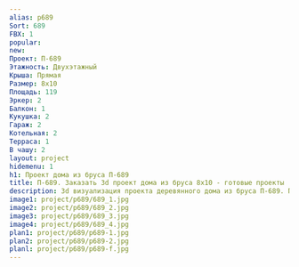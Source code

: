 ```yaml
---
alias: p689
Sort: 689
FBX: 1
popular: 
new: 
Проект: П-689
Этажность: Двухэтажный
Крыша: Прямая
Размер: 8х10
Площадь: 119
Эркер: 2
Балкон: 1
Кукушка: 2
Гараж: 2
Котельная: 2
Терраса: 1
В чашу: 2
layout: project
hidemenu: 1
h1: Проект дома из бруса П-689
title: П-689. Заказать 3d проект дома из бруса 8х10 - готовые проекты
description: 3d визуализация проекта деревянного дома из бруса П-689. Площадь 119 м2, размер 8х10. Вы можете внести любые изменения в проект.
image1: project/p689/689_1.jpg
image2: project/p689/689_2.jpg
image3: project/p689/689_3.jpg
image4: project/p689/689_4.jpg
plan1: project/p689/p689-1.jpg
plan2: project/p689/p689-2.jpg
planl: project/p689/p689-f.jpg
---
```

